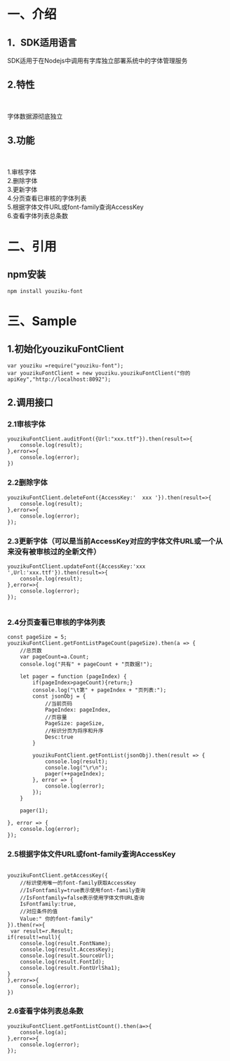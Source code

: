 # 一、介绍

## 1．SDK适用语言<br/>
SDK适用于在Nodejs中调用有字库独立部署系统中的字体管理服务

## 2.特性<br/>　　
字体数据源彻底独立

## 3.功能<br/>　　
1.审核字体 <br/>
2.删除字体 <br/>
3.更新字体 <br/>
4.分页查看已审核的字体列表<br/>
5.根据字体文件URL或font-family查询AccessKey<br/>
6.查看字体列表总条数 <br/>

# 二、引用
## npm安装
``` npm
npm install youziku-font
```

# 三、Sample
## 1.初始化youzikuFontClient
``` node
var youziku =require("youziku-font");
var youzikuFontClient = new youziku.youzikuFontClient("你的apiKey","http://localhost:8092");
```
## 2.调用接口

### 2.1审核字体
``` node
youzikuFontClient.auditFont({Url:"xxx.ttf"}).then(result=>{
    console.log(result);
},error=>{
    console.log(error);
})

```

### 2.2删除字体
``` node
youzikuFontClient.deleteFont({AccessKey:'  xxx '}).then(result=>{
    console.log(result);
},error=>{
    console.log(error);
});

```

### 2.3更新字体（可以是当前AccessKey对应的字体文件URL或一个从来没有被审核过的全新文件）
``` node
youzikuFontClient.updateFont({AccessKey:'xxx ',Url:'xxx.ttf'}).then(result=>{
    console.log(result);
},error=>{
    console.log(error);
});
 
```

### 2.4分页查看已审核的字体列表
``` node 
const pageSize = 5;
youzikuFontClient.getFontListPageCount(pageSize).then(a => {
    //总页数
    var pageCount=a.Count;
    console.log("共有" + pageCount + "页数据!");

    let pager = function (pageIndex) {
        if(pageIndex>pageCount){return;}
        console.log("\t第" + pageIndex + "页列表:");
        const jsonObj = {
            //当前页码
            PageIndex: pageIndex,
            //页容量
            PageSize: pageSize,
            //标识分页为将序和升序
            Desc:true
        }

        youzikuFontClient.getFontList(jsonObj).then(result => {
            console.log(result);
            console.log("\r\n");
            pager(++pageIndex);
        }, error => {
            console.log(error);
        });
    }

    pager(1);

}, error => {
    console.log(error);
});

```
### 2.5根据字体文件URL或font-family查询AccessKey
``` node

youzikuFontClient.getAccessKey({
    //标识使用唯一的font-family获取AccessKey
    //IsFontfamily=true表示使用font-family查询
    //IsFontfamily=false表示使用字体文件URL查询
    IsFontfamily:true,
    //对应条件的值
    Value:" 你的font-family"
}).then(r=>{
 var result=r.Result;
if(result!=null){
    console.log(result.FontName);
    console.log(result.AccessKey);
    console.log(result.SourceUrl);
    console.log(result.FontId);
    console.log(result.FontUrlSha1);
}
},error=>{
    console.log(error);
})

```

### 2.6查看字体列表总条数
``` node 
youzikuFontClient.getFontListCount().then(a=>{
    console.log(a);
},error=>{
    console.log(error);
});

```
